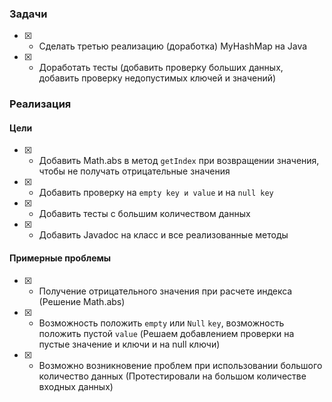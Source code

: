 ### Задачи

- [x] - Сделать третью реализацию (доработка) MyHashMap на Java
- [x] - Доработать тесты (добавить проверку больших данных, добавить проверку недопустимых ключей и значений)

### Реализация

#### Цели
- [x] - Добавить Math.abs в метод `getIndex` при возвращении значения, чтобы не получать отрицательные значения
- [x] - Добавить проверку на `empty key и value` и на `null key`
- [x] - Добавить тесты с большим количеством данных
- [x] - Добавить Javadoc на класс и все реализованные методы

#### Примерные проблемы
- [x] - Получение отрицательного значения при расчете индекса (Решение Math.abs)
- [x] - Возможность положить `empty` или `Null` `key`, возможность положить пустой `value` (Решаем добавлением проверки на пустые значение и ключи и на null ключи)
- [x] - Возможно возникновение проблем при использовании большого количество данных (Протестировали на большом количестве входных данных)